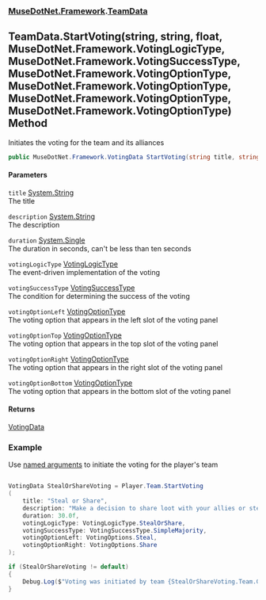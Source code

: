 ### [MuseDotNet.Framework](./MuseDotNet-Framework.md 'MuseDotNet.Framework').[TeamData](./TeamData.md 'MuseDotNet.Framework.TeamData')
## TeamData.StartVoting(string, string, float, MuseDotNet.Framework.VotingLogicType, MuseDotNet.Framework.VotingSuccessType, MuseDotNet.Framework.VotingOptionType, MuseDotNet.Framework.VotingOptionType, MuseDotNet.Framework.VotingOptionType, MuseDotNet.Framework.VotingOptionType) Method
Initiates the voting for the team and its alliances  
```csharp
public MuseDotNet.Framework.VotingData StartVoting(string title, string description, float duration=30f, MuseDotNet.Framework.VotingLogicType votingLogicType=MuseDotNet.Framework.VotingLogicType.Custom, MuseDotNet.Framework.VotingSuccessType votingSuccessType=MuseDotNet.Framework.VotingSuccessType.SimpleMajority, MuseDotNet.Framework.VotingOptionType votingOptionLeft=default(MuseDotNet.Framework.VotingOptionType), MuseDotNet.Framework.VotingOptionType votingOptionTop=default(MuseDotNet.Framework.VotingOptionType), MuseDotNet.Framework.VotingOptionType votingOptionRight=default(MuseDotNet.Framework.VotingOptionType), MuseDotNet.Framework.VotingOptionType votingOptionBottom=default(MuseDotNet.Framework.VotingOptionType));
```
#### Parameters
<a name='MuseDotNet-Framework-TeamData-StartVoting(string_string_float_MuseDotNet-Framework-VotingLogicType_MuseDotNet-Framework-VotingSuccessType_MuseDotNet-Framework-VotingOptionType_MuseDotNet-Framework-VotingOptionType_MuseDotNet-Framework-VotingOptionType_MuseDotNet-Framework-VotingOptionType)-title'></a>
`title` [System.String](https://docs.microsoft.com/en-us/dotnet/api/System.String 'System.String')  
The title  
  
<a name='MuseDotNet-Framework-TeamData-StartVoting(string_string_float_MuseDotNet-Framework-VotingLogicType_MuseDotNet-Framework-VotingSuccessType_MuseDotNet-Framework-VotingOptionType_MuseDotNet-Framework-VotingOptionType_MuseDotNet-Framework-VotingOptionType_MuseDotNet-Framework-VotingOptionType)-description'></a>
`description` [System.String](https://docs.microsoft.com/en-us/dotnet/api/System.String 'System.String')  
The description  
  
<a name='MuseDotNet-Framework-TeamData-StartVoting(string_string_float_MuseDotNet-Framework-VotingLogicType_MuseDotNet-Framework-VotingSuccessType_MuseDotNet-Framework-VotingOptionType_MuseDotNet-Framework-VotingOptionType_MuseDotNet-Framework-VotingOptionType_MuseDotNet-Framework-VotingOptionType)-duration'></a>
`duration` [System.Single](https://docs.microsoft.com/en-us/dotnet/api/System.Single 'System.Single')  
The duration in seconds, can't be less than ten seconds  
  
<a name='MuseDotNet-Framework-TeamData-StartVoting(string_string_float_MuseDotNet-Framework-VotingLogicType_MuseDotNet-Framework-VotingSuccessType_MuseDotNet-Framework-VotingOptionType_MuseDotNet-Framework-VotingOptionType_MuseDotNet-Framework-VotingOptionType_MuseDotNet-Framework-VotingOptionType)-votingLogicType'></a>
`votingLogicType` [VotingLogicType](./VotingLogicType.md 'MuseDotNet.Framework.VotingLogicType')  
The event-driven implementation of the voting  
  
<a name='MuseDotNet-Framework-TeamData-StartVoting(string_string_float_MuseDotNet-Framework-VotingLogicType_MuseDotNet-Framework-VotingSuccessType_MuseDotNet-Framework-VotingOptionType_MuseDotNet-Framework-VotingOptionType_MuseDotNet-Framework-VotingOptionType_MuseDotNet-Framework-VotingOptionType)-votingSuccessType'></a>
`votingSuccessType` [VotingSuccessType](./VotingSuccessType.md 'MuseDotNet.Framework.VotingSuccessType')  
The condition for determining the success of the voting  
  
<a name='MuseDotNet-Framework-TeamData-StartVoting(string_string_float_MuseDotNet-Framework-VotingLogicType_MuseDotNet-Framework-VotingSuccessType_MuseDotNet-Framework-VotingOptionType_MuseDotNet-Framework-VotingOptionType_MuseDotNet-Framework-VotingOptionType_MuseDotNet-Framework-VotingOptionType)-votingOptionLeft'></a>
`votingOptionLeft` [VotingOptionType](./VotingOptionType.md 'MuseDotNet.Framework.VotingOptionType')  
The voting option that appears in the left slot of the voting panel  
  
<a name='MuseDotNet-Framework-TeamData-StartVoting(string_string_float_MuseDotNet-Framework-VotingLogicType_MuseDotNet-Framework-VotingSuccessType_MuseDotNet-Framework-VotingOptionType_MuseDotNet-Framework-VotingOptionType_MuseDotNet-Framework-VotingOptionType_MuseDotNet-Framework-VotingOptionType)-votingOptionTop'></a>
`votingOptionTop` [VotingOptionType](./VotingOptionType.md 'MuseDotNet.Framework.VotingOptionType')  
The voting option that appears in the top slot of the voting panel  
  
<a name='MuseDotNet-Framework-TeamData-StartVoting(string_string_float_MuseDotNet-Framework-VotingLogicType_MuseDotNet-Framework-VotingSuccessType_MuseDotNet-Framework-VotingOptionType_MuseDotNet-Framework-VotingOptionType_MuseDotNet-Framework-VotingOptionType_MuseDotNet-Framework-VotingOptionType)-votingOptionRight'></a>
`votingOptionRight` [VotingOptionType](./VotingOptionType.md 'MuseDotNet.Framework.VotingOptionType')  
The voting option that appears in the right slot of the voting panel  
  
<a name='MuseDotNet-Framework-TeamData-StartVoting(string_string_float_MuseDotNet-Framework-VotingLogicType_MuseDotNet-Framework-VotingSuccessType_MuseDotNet-Framework-VotingOptionType_MuseDotNet-Framework-VotingOptionType_MuseDotNet-Framework-VotingOptionType_MuseDotNet-Framework-VotingOptionType)-votingOptionBottom'></a>
`votingOptionBottom` [VotingOptionType](./VotingOptionType.md 'MuseDotNet.Framework.VotingOptionType')  
The voting option that appears in the bottom slot of the voting panel  
  
#### Returns
[VotingData](./VotingData.md 'MuseDotNet.Framework.VotingData')  
### Example
Use <a href="https://learn.microsoft.com/en-us/dotnet/csharp/programming-guide/classes-and-structs/named-and-optional-arguments#named-arguments" target="_blank">named arguments</a> to initiate the voting for the player's team  
```csharp

VotingData StealOrShareVoting = Player.Team.StartVoting
(
	title: "Steal or Share",
	description: "Make a decision to share loot with your allies or steal it",
	duration: 30.0f,
	votingLogicType: VotingLogicType.StealOrShare,
	votingSuccessType: VotingSuccessType.SimpleMajority,
	votingOptionLeft: VotingOptions.Steal,
	votingOptionRight: VotingOptions.Share
);

if (StealOrShareVoting != default)
{
	Debug.Log($"Voting was initiated by team {StealOrShareVoting.Team.GetTitle()}!");
}

```  
